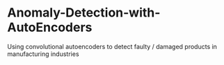 # Anomaly-Detection-with-AutoEncoders
Using convolutional autoencoders to detect faulty / damaged products in manufacturing industries
